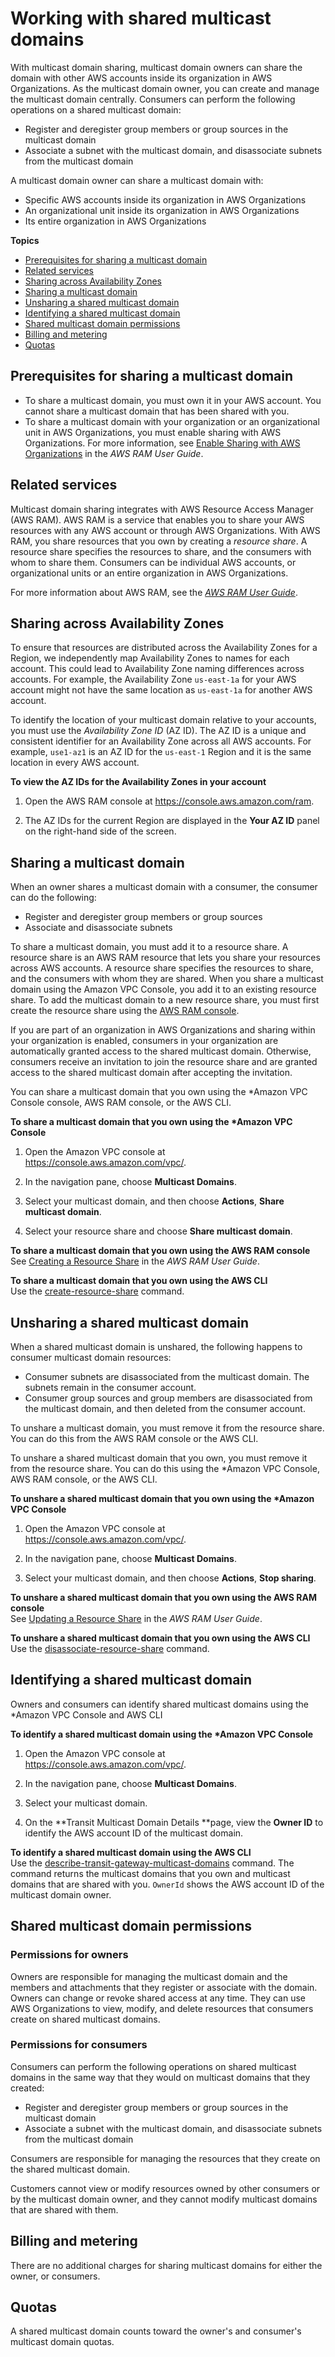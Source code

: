 # Working with shared multicast domains<a name="multicast-sharing"></a>

With multicast domain sharing, multicast domain owners can share the domain with other AWS accounts inside its organization in AWS Organizations\. As the multicast domain owner, you can create and manage the multicast domain centrally\. Consumers can perform the following operations on a shared multicast domain:
+ Register and deregister group members or group sources in the multicast domain
+ Associate a subnet with the multicast domain, and disassociate subnets from the multicast domain

A multicast domain owner can share a multicast domain with:
+ Specific AWS accounts inside its organization in AWS Organizations
+ An organizational unit inside its organization in AWS Organizations
+ Its entire organization in AWS Organizations

**Topics**
+ [Prerequisites for sharing a multicast domain](#sharing-prereqs)
+ [Related services](#sharing-related)
+ [Sharing across Availability Zones](#sharing-azs)
+ [Sharing a multicast domain](#sharing-share)
+ [Unsharing a shared multicast domain](#sharing-unshare)
+ [Identifying a shared multicast domain](#sharing-identify)
+ [Shared multicast domain permissions](#sharing-perms)
+ [Billing and metering](#sharing-billing)
+ [Quotas](#sharing-quotas)

## Prerequisites for sharing a multicast domain<a name="sharing-prereqs"></a>
+ To share a multicast domain, you must own it in your AWS account\. You cannot share a multicast domain that has been shared with you\.
+ To share a multicast domain with your organization or an organizational unit in AWS Organizations, you must enable sharing with AWS Organizations\. For more information, see [ Enable Sharing with AWS Organizations](https://docs.aws.amazon.com/ram/latest/userguide/getting-started-sharing.html#getting-started-sharing-orgs) in the *AWS RAM User Guide*\.

## Related services<a name="sharing-related"></a>

Multicast domain sharing integrates with AWS Resource Access Manager \(AWS RAM\)\. AWS RAM is a service that enables you to share your AWS resources with any AWS account or through AWS Organizations\. With AWS RAM, you share resources that you own by creating a *resource share*\. A resource share specifies the resources to share, and the consumers with whom to share them\. Consumers can be individual AWS accounts, or organizational units or an entire organization in AWS Organizations\.

For more information about AWS RAM, see the *[AWS RAM User Guide](https://docs.aws.amazon.com/ram/latest/userguide/)*\.

## Sharing across Availability Zones<a name="sharing-azs"></a>

To ensure that resources are distributed across the Availability Zones for a Region, we independently map Availability Zones to names for each account\. This could lead to Availability Zone naming differences across accounts\. For example, the Availability Zone `us-east-1a` for your AWS account might not have the same location as `us-east-1a` for another AWS account\.

To identify the location of your multicast domain relative to your accounts, you must use the *Availability Zone ID* \(AZ ID\)\. The AZ ID is a unique and consistent identifier for an Availability Zone across all AWS accounts\. For example, `use1-az1` is an AZ ID for the `us-east-1` Region and it is the same location in every AWS account\.

**To view the AZ IDs for the Availability Zones in your account**

1. Open the AWS RAM console at [https://console\.aws\.amazon\.com/ram](https://console.aws.amazon.com/ram/)\.

1. The AZ IDs for the current Region are displayed in the **Your AZ ID** panel on the right\-hand side of the screen\.

## Sharing a multicast domain<a name="sharing-share"></a>

When an owner shares a multicast domain with a consumer, the consumer can do the following:
+ Register and deregister group members or group sources
+ Associate and disassociate subnets

To share a multicast domain, you must add it to a resource share\. A resource share is an AWS RAM resource that lets you share your resources across AWS accounts\. A resource share specifies the resources to share, and the consumers with whom they are shared\. When you share a multicast domain using the Amazon VPC Console, you add it to an existing resource share\. To add the multicast domain to a new resource share, you must first create the resource share using the [AWS RAM console](https://console.aws.amazon.com/ram)\.

If you are part of an organization in AWS Organizations and sharing within your organization is enabled, consumers in your organization are automatically granted access to the shared multicast domain\. Otherwise, consumers receive an invitation to join the resource share and are granted access to the shared multicast domain after accepting the invitation\.

You can share a multicast domain that you own using the \*Amazon VPC Console console, AWS RAM console, or the AWS CLI\.

**To share a multicast domain that you own using the \*Amazon VPC Console**

1. Open the Amazon VPC console at [https://console\.aws\.amazon\.com/vpc/](https://console.aws.amazon.com/vpc/)\.

1. In the navigation pane, choose **Multicast Domains**\.

1. Select your multicast domain, and then choose **Actions**, **Share multicast domain**\. 

1. Select your resource share and choose **Share multicast domain**\. 

**To share a multicast domain that you own using the AWS RAM console**  
See [Creating a Resource Share](https://docs.aws.amazon.com/ram/latest/userguide/working-with-sharing.html#working-with-sharing-create) in the *AWS RAM User Guide*\.

**To share a multicast domain that you own using the AWS CLI**  
Use the [create\-resource\-share](https://docs.aws.amazon.com/cli/latest/reference/ram/create-resource-share.html) command\.

## Unsharing a shared multicast domain<a name="sharing-unshare"></a>

When a shared multicast domain is unshared, the following happens to consumer multicast domain resources:
+ Consumer subnets are disassociated from the multicast domain\. The subnets remain in the consumer account\.
+ Consumer group sources and group members are disassociated from the multicast domain, and then deleted from the consumer account\.

 To unshare a multicast domain, you must remove it from the resource share\. You can do this from the AWS RAM console or the AWS CLI\.

To unshare a shared multicast domain that you own, you must remove it from the resource share\. You can do this using the \*Amazon VPC Console, AWS RAM console, or the AWS CLI\.

**To unshare a shared multicast domain that you own using the \*Amazon VPC Console**

1. Open the Amazon VPC console at [https://console\.aws\.amazon\.com/vpc/](https://console.aws.amazon.com/vpc/)\.

1. In the navigation pane, choose **Multicast Domains**\.

1. Select your multicast domain, and then choose **Actions**, **Stop sharing**\. 

**To unshare a shared multicast domain that you own using the AWS RAM console**  
See [Updating a Resource Share](https://docs.aws.amazon.com/ram/latest/userguide/working-with-sharing.html#working-with-sharing-update) in the *AWS RAM User Guide*\.

**To unshare a shared multicast domain that you own using the AWS CLI**  
Use the [disassociate\-resource\-share](https://docs.aws.amazon.com/cli/latest/reference/ram/disassociate-resource-share.html) command\.

## Identifying a shared multicast domain<a name="sharing-identify"></a>

Owners and consumers can identify shared multicast domains using the \*Amazon VPC Console and AWS CLI

**To identify a shared multicast domain using the \*Amazon VPC Console**

1. Open the Amazon VPC console at [https://console\.aws\.amazon\.com/vpc/](https://console.aws.amazon.com/vpc/)\.

1. In the navigation pane, choose **Multicast Domains**\.

1. Select your multicast domain\.

1. On the **Transit Multicast Domain Details **page, view the **Owner ID** to identify the AWS account ID of the multicast domain\.

**To identify a shared multicast domain using the AWS CLI**  
Use the [describe\-transit\-gateway\-multicast\-domains](https://docs.aws.amazon.com/cli/latest/reference/ec2/describe-transit-gateway-multicast-domains.html) command\. The command returns the multicast domains that you own and multicast domains that are shared with you\. `OwnerId` shows the AWS account ID of the multicast domain owner\.

## Shared multicast domain permissions<a name="sharing-perms"></a>

### Permissions for owners<a name="perms-owner"></a>

Owners are responsible for managing the multicast domain and the members and attachments that they register or associate with the domain\. Owners can change or revoke shared access at any time\. They can use AWS Organizations to view, modify, and delete resources that consumers create on shared multicast domains\.

### Permissions for consumers<a name="perms-consumer"></a>

Consumers can perform the following operations on shared multicast domains in the same way that they would on multicast domains that they created:
+ Register and deregister group members or group sources in the multicast domain
+ Associate a subnet with the multicast domain, and disassociate subnets from the multicast domain

Consumers are responsible for managing the resources that they create on the shared multicast domain\.

Customers cannot view or modify resources owned by other consumers or by the multicast domain owner, and they cannot modify multicast domains that are shared with them\. 

## Billing and metering<a name="sharing-billing"></a>

There are no additional charges for sharing multicast domains for either the owner, or consumers\. 

## Quotas<a name="sharing-quotas"></a>

A shared multicast domain counts toward the owner's and consumer's multicast domain quotas\.